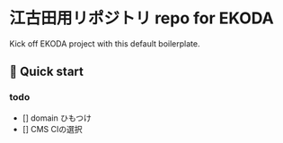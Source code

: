 # 江古田用リポジトリ repo for EKODA

Kick off EKODA project with this default boilerplate. 

## 🚀 Quick start

### todo

- [] domain ひもつけ
- [] CMS CIの選択